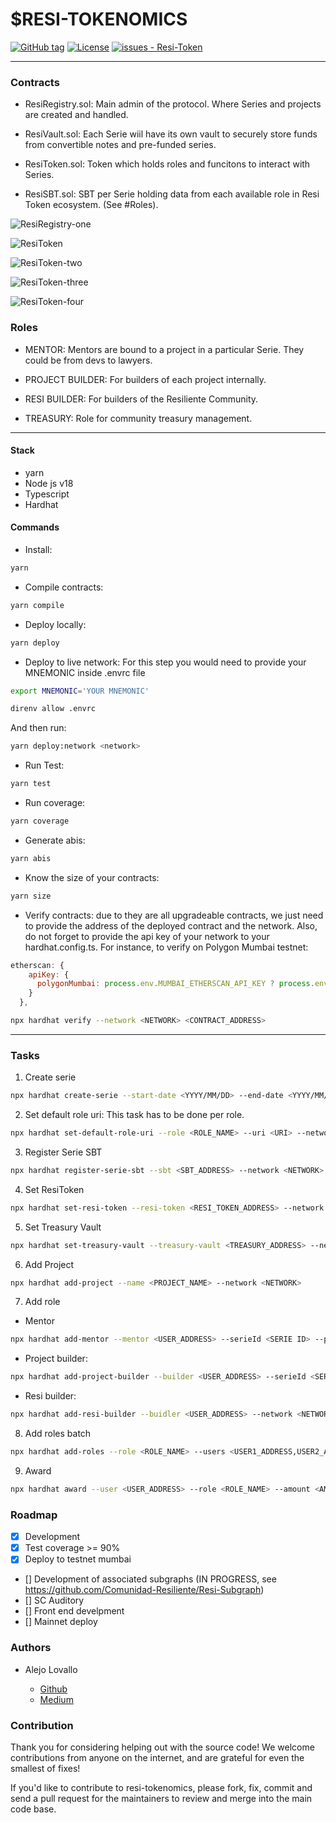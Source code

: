 # $RESI-TOKENOMICS

[![GitHub tag](https://img.shields.io/github/tag/Comunidad-Resiliente/Resi-Token?include_prereleases=&sort=semver&color=blue)](https://github.com/Comunidad-Resiliente/Resi-Token/releases/)
[![License](https://img.shields.io/badge/License-MIT-blue)](#license)
[![issues - Resi-Token](https://img.shields.io/github/issues/Comunidad-Resiliente/Resi-Token)](https://github.com/Comunidad-Resiliente/Resi-Token/issues)

---

### Contracts

- ResiRegistry.sol: Main admin of the protocol. Where Series and projects are created and handled.

- ResiVault.sol: Each Serie wiil have its own vault to securely store funds from convertible notes and pre-funded series.

- ResiToken.sol: Token which holds roles and funcitons to interact with Series.

- ResiSBT.sol: SBT per Serie holding data from each available role in Resi Token ecosystem. (See #Roles).

![ResiRegistry-one](./docs/imgs/Registry-SBT-one.png)

![ResiToken](./docs/imgs/ResiToken.png)

![ResiToken-two](./docs/imgs/ResiToken-two.png)

![ResiToken-three](./docs/imgs/ResiToken-three.png)

![ResiToken-four](./docs/imgs/ResiToken-four.png)

### Roles

- MENTOR: Mentors are bound to a project in a particular Serie. They could be from devs to lawyers.

- PROJECT BUILDER: For builders of each project internally.

- RESI BUILDER: For builders of the Resiliente Community.

- TREASURY: Role for community treasury management.

---

#### Stack

- yarn
- Node js v18
- Typescript
- Hardhat

#### Commands

- Install:

```bash
yarn
```

- Compile contracts:

```bash
yarn compile
```

- Deploy locally:

```bash
yarn deploy
```

- Deploy to live network: For this step you would need to provide your MNEMONIC inside .envrc file

```bash
export MNEMONIC='YOUR MNEMONIC'

direnv allow .envrc
```

And then run:

```bash
yarn deploy:network <network>
```

- Run Test:

```bash
yarn test
```

- Run coverage:

```bash
yarn coverage
```

- Generate abis:

```bash
yarn abis
```

- Know the size of your contracts:

```bash
yarn size
```

- Verify contracts: due to they are all upgradeable contracts, we just need to provide the address of the deployed contract and the network. Also, do not forget to provide the api key of your network to your hardhat.config.ts. For instance, to verify on Polygon Mumbai testnet:

```js
etherscan: {
    apiKey: {
      polygonMumbai: process.env.MUMBAI_ETHERSCAN_API_KEY ? process.env.MUMBAI_ETHERSCAN_API_KEY : ''
    }
  },
```

```bash
npx hardhat verify --network <NETWORK> <CONTRACT_ADDRESS>
```

---

### Tasks

1. Create serie

```bash
npx hardhat create-serie --start-date <YYYY/MM/DD> --end-date <YYYY/MM/DD> --projects <NUMBER> --max-supply <VALUE IN WEI> --vault <VAULT_ADDRESS> --network <NETWORK>
```

2. Set default role uri: This task has to be done per role.

```bash
npx hardhat set-default-role-uri --role <ROLE_NAME> --uri <URI> --network <NETWORK>
```

3. Register Serie SBT

```bash
npx hardhat register-serie-sbt --sbt <SBT_ADDRESS> --network <NETWORK>
```

4. Set ResiToken

```bash
npx hardhat set-resi-token --resi-token <RESI_TOKEN_ADDRESS> --network <NETWORK>
```

5. Set Treasury Vault

```bash
npx hardhat set-treasury-vault --treasury-vault <TREASURY_ADDRESS> --network mumbai
```

6. Add Project

```bash
npx hardhat add-project --name <PROJECT_NAME> --network <NETWORK>
```

7. Add role

- Mentor

```bash
npx hardhat add-mentor --mentor <USER_ADDRESS> --serieId <SERIE ID> --project <PROJECT_NAME> --network <NETWORK>
```

- Project builder:

```bash
npx hardhat add-project-builder --builder <USER_ADDRESS> --serieId <SERIE ID> --project <PROJECT_NAME> --network <NETWORK>
```

- Resi builder:

```bash
npx hardhat add-resi-builder --buidler <USER_ADDRESS> --network <NETWORK>
```

8. Add roles batch

```bash
npx hardhat add-roles --role <ROLE_NAME> --users <USER1_ADDRESS,USER2_ADDRESS> --network <NETWORK>
```

9. Award

```bash
npx hardhat award --user <USER_ADDRESS> --role <ROLE_NAME> --amount <AMOUNT_IN_WEI> --network <NETWORK>
```

### Roadmap

- [x] Development
- [x] Test coverage >= 90%
- [x] Deploy to testnet mumbai
- [] Development of associated subgraphs (IN PROGRESS, see https://github.com/Comunidad-Resiliente/Resi-Subgraph)
- [] SC Auditory
- [] Front end develpment
- [] Mainnet deploy

### Authors

- Alejo Lovallo

  - [Github](https://github.com/AlejoLovallo)
  - [Medium](https://alejolovallo.medium.com/)

### Contribution

Thank you for considering helping out with the source code! We welcome contributions from anyone on the internet, and are grateful for even the smallest of fixes!

If you'd like to contribute to resi-tokenomics, please fork, fix, commit and send a pull request for the maintainers to review and merge into the main code base.

